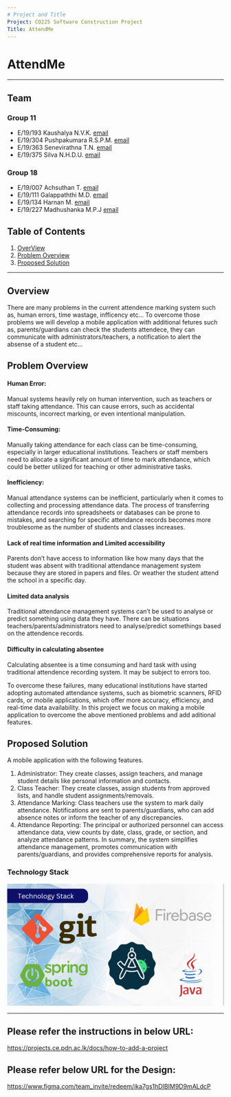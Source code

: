 ```yaml
---
# Project and Title
Project: CO225 Software Construction Project
Title: AttendMe
---
```

# AttendMe
---

## Team
### Group 11

-  E/19/193 Kaushalya N.V.K. [email](mailto:e19193@eng.pdn.ac.lk)
-  E/19/304 Pushpakumara R.S.P.M. [email](mailto:e19304@eng.pdn.ac.lk)
-  E/19/363 Senevirathna T.N. [email](mailto:e19363@eng.pdn.ac.lk)
-  E/19/375 Silva N.H.D.U. [email](mailto:e19375@eng.pdn.ac.lk)

### Group 18

-  E/19/007 Achsuthan T. [email](mailto:e19007@eng.pdn.ac.lk)
-  E/19/111 Galappaththi M.D. [email](mailto:e19111@eng.pdn.ac.lk)
-  E/19/134 Harnan M. [email](mailto:e19134@eng.pdn.ac.lk)
-  E/19/227 Madhushanka M.P.J [email](mailto:e19227@eng.pdn.ac.lk)


## Table of Contents
1. [OverView](#overview)
2. [Problem Overview](#problem-overview)
3. [Proposed Solution](#proposed-solution)

---
## Overview
There are many problems in the current attendence marking system such as, human errors, time wastage, infficency etc... To overcome those problems we will develop a mobile application with additional fetures such as, parents/guardians can check the students attendece, they can communicate with administrators/teachers, a notification to alert the absense of a student etc...

## Problem Overview
#### Human Error: 
Manual systems heavily rely on human intervention, such as teachers or staff taking attendance. This can cause errors, such as accidental miscounts, incorrect marking, or even intentional manipulation.

#### Time-Consuming: 
Manually taking attendance for each class can be time-consuming, especially in larger educational institutions. Teachers or staff members need to allocate a significant amount of time to mark attendance, which could be better utilized for teaching or other administrative tasks.

#### Inefficiency: 
Manual attendance systems can be inefficient, particularly when it comes to collecting and processing attendance data. The process of transferring attendance records into spreadsheets or databases can be prone to mistakes, and searching for specific attendance records becomes more troublesome as the number of students and classes increases.

#### Lack of real time information and Limited  accessibility  
Parents don’t have access to information like how many days that the student was absent with traditional attendance management system because they are stored in papers and files. Or weather the student attend the school in a specific day.

#### Limited data analysis
Traditional attendance management systems can’t be used to analyse or predict something using data they have. There can be situations teachers/parents/administrators need to analyse/predict somethings based on the attendence records.

#### Difficulty in calculating absentee
Calculating absentee is a time consuming and hard task with using traditional attendence recording system. It may be subject to errors too. 

To overcome these failures, many educational institutions have started adopting automated attendance systems, such as biometric scanners, RFID cards, or mobile applications, which offer more accuracy, efficiency, and real-time data availability. In this project we focus on making a mobile application to overcome the above mentioned problems and add aditional features.


## Proposed Solution
A mobile application with the following features.
1. Administrator: They create classes, assign teachers, and manage student details like personal information and contacts.
2. Class Teacher: They create classes, assign students from approved lists, and handle student assignments/removals.
3. Attendance Marking: Class teachers use the system to mark daily attendance. Notifications are sent to parents/guardians, who can add absence notes or inform the teacher of any discrepancies.
4. Attendance Reporting: The principal or authorized personnel can access attendance data, view counts by date, class, grade, or section, and analyze attendance patterns.
In summary, the system simplifies attendance management, promotes communication with parents/guardians, and provides comprehensive reports for analysis.

### Technology Stack
<p align="center"> <img src = "docs/images/TechnologyStack.png" width="580"> </p>

---




## Please refer the instructions in below URL:

https://projects.ce.pdn.ac.lk/docs/how-to-add-a-project

## Please refer below URL for the Design:

https://www.figma.com/team_invite/redeem/ika7gs1hDIBIM9D9mALdcP

